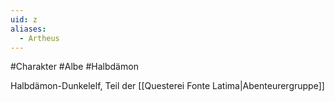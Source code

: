 ```yaml
---
uid: z
aliases:
  - Artheus
---
```

#Charakter #Albe #Halbdämon

Halbdämon-Dunkelelf, Teil der [[Questerei Fonte Latima|Abenteurergruppe]]
